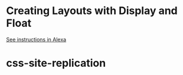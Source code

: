 # Creating Layouts with Display and Float

[See instructions in Alexa](https://alexa.bitmaker.co/cohorts/67/assignments/2045/latest)
# css-site-replication
